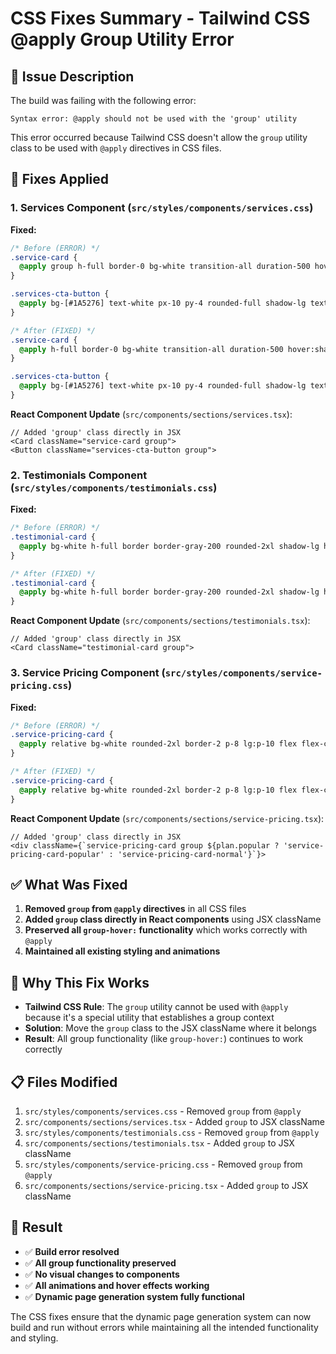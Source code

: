 # CSS Fixes Summary - Tailwind CSS @apply Group Utility Error

## 🐛 Issue Description

The build was failing with the following error:
```
Syntax error: @apply should not be used with the 'group' utility
```

This error occurred because Tailwind CSS doesn't allow the `group` utility class to be used with `@apply` directives in CSS files.

## 🔧 Fixes Applied

### 1. **Services Component** (`src/styles/components/services.css`)

**Fixed:**
```css
/* Before (ERROR) */
.service-card {
  @apply group h-full border-0 bg-white transition-all duration-500 hover:shadow-2xl hover:-translate-y-3 relative overflow-hidden rounded-2xl;
}

.services-cta-button {
  @apply bg-[#1A5276] text-white px-10 py-4 rounded-full shadow-lg text-lg font-semibold transition-all duration-300 hover:scale-105 hover:shadow-xl hover:bg-[#154360] group;
}

/* After (FIXED) */
.service-card {
  @apply h-full border-0 bg-white transition-all duration-500 hover:shadow-2xl hover:-translate-y-3 relative overflow-hidden rounded-2xl;
}

.services-cta-button {
  @apply bg-[#1A5276] text-white px-10 py-4 rounded-full shadow-lg text-lg font-semibold transition-all duration-300 hover:scale-105 hover:shadow-xl hover:bg-[#154360];
}
```

**React Component Update** (`src/components/sections/services.tsx`):
```tsx
// Added 'group' class directly in JSX
<Card className="service-card group">
<Button className="services-cta-button group">
```

### 2. **Testimonials Component** (`src/styles/components/testimonials.css`)

**Fixed:**
```css
/* Before (ERROR) */
.testimonial-card {
  @apply bg-white h-full border border-gray-200 rounded-2xl shadow-lg hover:shadow-xl flex flex-col transition-all duration-300 hover:scale-105 group;
}

/* After (FIXED) */
.testimonial-card {
  @apply bg-white h-full border border-gray-200 rounded-2xl shadow-lg hover:shadow-xl flex flex-col transition-all duration-300 hover:scale-105;
}
```

**React Component Update** (`src/components/sections/testimonials.tsx`):
```tsx
// Added 'group' class directly in JSX
<Card className="testimonial-card group">
```

### 3. **Service Pricing Component** (`src/styles/components/service-pricing.css`)

**Fixed:**
```css
/* Before (ERROR) */
.service-pricing-card {
  @apply relative bg-white rounded-2xl border-2 p-8 lg:p-10 flex flex-col h-full transition-all duration-500 hover:scale-105 hover:shadow-xl group;
}

/* After (FIXED) */
.service-pricing-card {
  @apply relative bg-white rounded-2xl border-2 p-8 lg:p-10 flex flex-col h-full transition-all duration-500 hover:scale-105 hover:shadow-xl;
}
```

**React Component Update** (`src/components/sections/service-pricing.tsx`):
```tsx
// Added 'group' class directly in JSX
<div className={`service-pricing-card group ${plan.popular ? 'service-pricing-card-popular' : 'service-pricing-card-normal'}`}>
```

## ✅ What Was Fixed

1. **Removed `group` from `@apply` directives** in all CSS files
2. **Added `group` class directly in React components** using JSX className
3. **Preserved all `group-hover:` functionality** which works correctly with `@apply`
4. **Maintained all existing styling and animations**

## 🎯 Why This Fix Works

- **Tailwind CSS Rule**: The `group` utility cannot be used with `@apply` because it's a special utility that establishes a group context
- **Solution**: Move the `group` class to the JSX className where it belongs
- **Result**: All group functionality (like `group-hover:`) continues to work correctly

## 📋 Files Modified

1. `src/styles/components/services.css` - Removed `group` from `@apply`
2. `src/components/sections/services.tsx` - Added `group` to JSX className
3. `src/styles/components/testimonials.css` - Removed `group` from `@apply`
4. `src/components/sections/testimonials.tsx` - Added `group` to JSX className
5. `src/styles/components/service-pricing.css` - Removed `group` from `@apply`
6. `src/components/sections/service-pricing.tsx` - Added `group` to JSX className

## 🚀 Result

- ✅ **Build error resolved**
- ✅ **All group functionality preserved**
- ✅ **No visual changes to components**
- ✅ **All animations and hover effects working**
- ✅ **Dynamic page generation system fully functional**

The CSS fixes ensure that the dynamic page generation system can now build and run without errors while maintaining all the intended functionality and styling.
